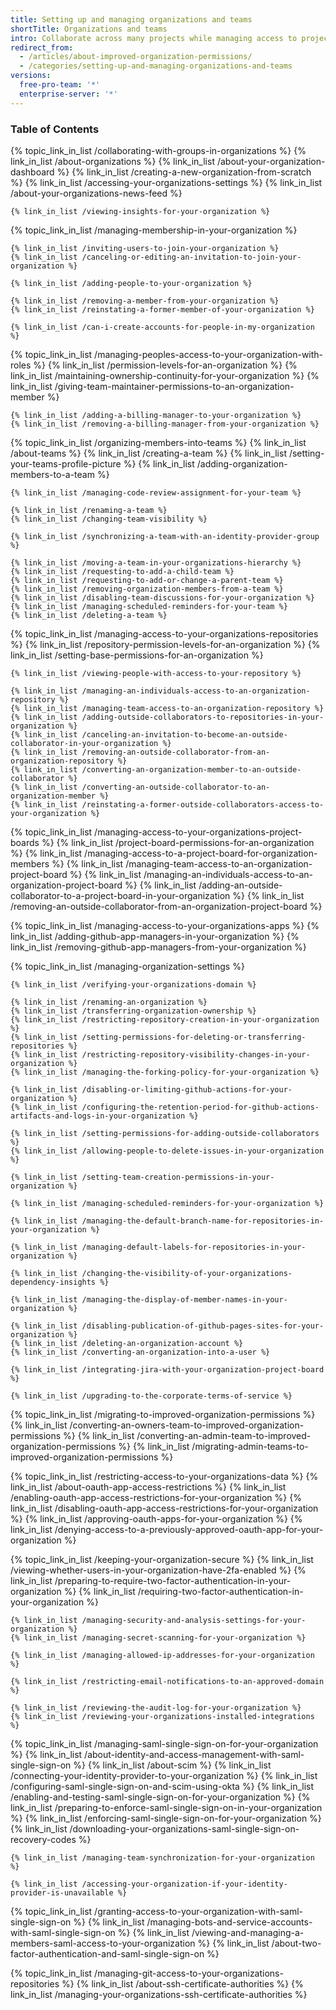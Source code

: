 ```yaml
---
title: Setting up and managing organizations and teams
shortTitle: Organizations and teams
intro: Collaborate across many projects while managing access to projects and data and customizing settings for your organization.
redirect_from:
  - /articles/about-improved-organization-permissions/
  - /categories/setting-up-and-managing-organizations-and-teams
versions:
  free-pro-team: '*'
  enterprise-server: '*'
---
```



### Table of Contents

{% topic_link_in_list /collaborating-with-groups-in-organizations %}
    {% link_in_list /about-organizations %}
    {% link_in_list /about-your-organization-dashboard %}
    {% link_in_list /creating-a-new-organization-from-scratch %}
    {% link_in_list /accessing-your-organizations-settings %}
    {% link_in_list /about-your-organizations-news-feed %}
<!-- if currentVersion == "free-pro-team@latest" -->
    {% link_in_list /viewing-insights-for-your-organization %}
<!-- endif -->
{% topic_link_in_list /managing-membership-in-your-organization %}
<!-- if currentVersion == "free-pro-team@latest" -->
    {% link_in_list /inviting-users-to-join-your-organization %}
    {% link_in_list /canceling-or-editing-an-invitation-to-join-your-organization %}
<!-- else -->
    {% link_in_list /adding-people-to-your-organization %}
<!-- endif -->
    {% link_in_list /removing-a-member-from-your-organization %}
    {% link_in_list /reinstating-a-former-member-of-your-organization %}
<!-- if currentVersion == "free-pro-team@latest" -->
    {% link_in_list /can-i-create-accounts-for-people-in-my-organization %}
<!-- endif -->
{% topic_link_in_list /managing-peoples-access-to-your-organization-with-roles %}
    {% link_in_list /permission-levels-for-an-organization %}
    {% link_in_list /maintaining-ownership-continuity-for-your-organization %}
    {% link_in_list /giving-team-maintainer-permissions-to-an-organization-member %}
<!-- if currentVersion == "free-pro-team@latest" -->
    {% link_in_list /adding-a-billing-manager-to-your-organization %}
    {% link_in_list /removing-a-billing-manager-from-your-organization %}
<!-- endif -->
{% topic_link_in_list /organizing-members-into-teams %}
    {% link_in_list /about-teams %}
    {% link_in_list /creating-a-team %}
    {% link_in_list /setting-your-teams-profile-picture %}
    {% link_in_list /adding-organization-members-to-a-team %}
<!-- if currentVersion == "free-pro-team@latest" or currentVersion ver_gt "enterprise-server@2.19" -->
    {% link_in_list /managing-code-review-assignment-for-your-team %}
<!-- endif -->
    {% link_in_list /renaming-a-team %}
    {% link_in_list /changing-team-visibility %}
<!-- if currentVersion == "free-pro-team@latest" -->
    {% link_in_list /synchronizing-a-team-with-an-identity-provider-group %}
<!-- endif -->
    {% link_in_list /moving-a-team-in-your-organizations-hierarchy %}
    {% link_in_list /requesting-to-add-a-child-team %}
    {% link_in_list /requesting-to-add-or-change-a-parent-team %}
    {% link_in_list /removing-organization-members-from-a-team %}
    {% link_in_list /disabling-team-discussions-for-your-organization %}
    {% link_in_list /managing-scheduled-reminders-for-your-team %}
    {% link_in_list /deleting-a-team %}
{% topic_link_in_list /managing-access-to-your-organizations-repositories %}
    {% link_in_list /repository-permission-levels-for-an-organization %}
    {% link_in_list /setting-base-permissions-for-an-organization %}
<!-- if currentVersion == "free-pro-team@latest" or currentVersion ver_gt "enterprise-server@2.16" -->
    {% link_in_list /viewing-people-with-access-to-your-repository %}
<!-- endif -->
    {% link_in_list /managing-an-individuals-access-to-an-organization-repository %}
    {% link_in_list /managing-team-access-to-an-organization-repository %}
    {% link_in_list /adding-outside-collaborators-to-repositories-in-your-organization %}
    {% link_in_list /canceling-an-invitation-to-become-an-outside-collaborator-in-your-organization %}
    {% link_in_list /removing-an-outside-collaborator-from-an-organization-repository %}
    {% link_in_list /converting-an-organization-member-to-an-outside-collaborator %}
    {% link_in_list /converting-an-outside-collaborator-to-an-organization-member %}
    {% link_in_list /reinstating-a-former-outside-collaborators-access-to-your-organization %}
{% topic_link_in_list /managing-access-to-your-organizations-project-boards %}
    {% link_in_list /project-board-permissions-for-an-organization %}
    {% link_in_list /managing-access-to-a-project-board-for-organization-members %}
    {% link_in_list /managing-team-access-to-an-organization-project-board %}
    {% link_in_list /managing-an-individuals-access-to-an-organization-project-board %}
    {% link_in_list /adding-an-outside-collaborator-to-a-project-board-in-your-organization %}
    {% link_in_list /removing-an-outside-collaborator-from-an-organization-project-board %}
<!-- if currentVersion == "free-pro-team@latest" or currentVersion ver_gt "enterprise-server@2.16" -->
{% topic_link_in_list /managing-access-to-your-organizations-apps %}
    {% link_in_list /adding-github-app-managers-in-your-organization %}
    {% link_in_list /removing-github-app-managers-from-your-organization %}
<!-- endif -->
{% topic_link_in_list /managing-organization-settings %}
<!-- if currentVersion == "free-pro-team@latest" -->
    {% link_in_list /verifying-your-organizations-domain %}
<!-- endif -->
    {% link_in_list /renaming-an-organization %}
    {% link_in_list /transferring-organization-ownership %}
    {% link_in_list /restricting-repository-creation-in-your-organization %}
    {% link_in_list /setting-permissions-for-deleting-or-transferring-repositories %}
    {% link_in_list /restricting-repository-visibility-changes-in-your-organization %}
    {% link_in_list /managing-the-forking-policy-for-your-organization %}
<!-- if currentVersion == "free-pro-team@latest" -->
    {% link_in_list /disabling-or-limiting-github-actions-for-your-organization %}
    {% link_in_list /configuring-the-retention-period-for-github-actions-artifacts-and-logs-in-your-organization %}
<!-- endif -->
<!-- if currentVersion == "free-pro-team@latest" or currentVersion ver_gt "enterprise-server@2.15" -->
    {% link_in_list /setting-permissions-for-adding-outside-collaborators %}
    {% link_in_list /allowing-people-to-delete-issues-in-your-organization %}
<!-- endif -->
<!-- if currentVersion == "free-pro-team@latest" or currentVersion ver_gt "enterprise-server@2.16" -->
    {% link_in_list /setting-team-creation-permissions-in-your-organization %}
<!-- endif -->
<!-- if currentVersion == "free-pro-team@latest" or currentVersion ver_gt "enterprise-server@2.19" -->
    {% link_in_list /managing-scheduled-reminders-for-your-organization %}
<!-- endif -->
<!-- if currentVersion == "free-pro-team@latest" or currentVersion ver_gt "enterprise-server@2.22" -->
    {% link_in_list /managing-the-default-branch-name-for-repositories-in-your-organization %}
<!-- endif -->
<!-- if currentVersion == "free-pro-team@latest" or currentVersion ver_gt "enterprise-server@2.18" -->
    {% link_in_list /managing-default-labels-for-repositories-in-your-organization %}
<!-- endif -->
<!-- if currentVersion == "free-pro-team@latest" -->
    {% link_in_list /changing-the-visibility-of-your-organizations-dependency-insights %}
<!-- endif -->
<!-- if currentVersion == "free-pro-team@latest" or currentVersion ver_gt "enterprise-server@2.17" -->
    {% link_in_list /managing-the-display-of-member-names-in-your-organization %}
<!-- endif -->
    {% link_in_list /disabling-publication-of-github-pages-sites-for-your-organization %}
    {% link_in_list /deleting-an-organization-account %}
    {% link_in_list /converting-an-organization-into-a-user %}
<!-- if currentVersion != "free-pro-team@latest" -->
    {% link_in_list /integrating-jira-with-your-organization-project-board %}
<!-- endif -->
<!-- if currentVersion == "free-pro-team@latest" -->
    {% link_in_list /upgrading-to-the-corporate-terms-of-service %}
<!-- endif -->
{% topic_link_in_list /migrating-to-improved-organization-permissions %}
    {% link_in_list /converting-an-owners-team-to-improved-organization-permissions %}
    {% link_in_list /converting-an-admin-team-to-improved-organization-permissions %}
    {% link_in_list /migrating-admin-teams-to-improved-organization-permissions %}
<!-- if currentVersion == "free-pro-team@latest" -->
{% topic_link_in_list /restricting-access-to-your-organizations-data %}
    {% link_in_list /about-oauth-app-access-restrictions %}
    {% link_in_list /enabling-oauth-app-access-restrictions-for-your-organization %}
    {% link_in_list /disabling-oauth-app-access-restrictions-for-your-organization %}
    {% link_in_list /approving-oauth-apps-for-your-organization %}
    {% link_in_list /denying-access-to-a-previously-approved-oauth-app-for-your-organization %}
<!-- endif -->
{% topic_link_in_list /keeping-your-organization-secure %}
    {% link_in_list /viewing-whether-users-in-your-organization-have-2fa-enabled %}
    {% link_in_list /preparing-to-require-two-factor-authentication-in-your-organization %}
    {% link_in_list /requiring-two-factor-authentication-in-your-organization %}
<!-- if currentVersion == "free-pro-team@latest" -->
    {% link_in_list /managing-security-and-analysis-settings-for-your-organization %}
    {% link_in_list /managing-secret-scanning-for-your-organization %}
<!-- endif -->
    {% link_in_list /managing-allowed-ip-addresses-for-your-organization %}
<!-- if currentVersion == "free-pro-team@latest" -->
    {% link_in_list /restricting-email-notifications-to-an-approved-domain %}
<!-- endif -->
    {% link_in_list /reviewing-the-audit-log-for-your-organization %}
    {% link_in_list /reviewing-your-organizations-installed-integrations %}
<!-- if currentVersion == "free-pro-team@latest" -->
{% topic_link_in_list /managing-saml-single-sign-on-for-your-organization %}
    {% link_in_list /about-identity-and-access-management-with-saml-single-sign-on %}
    {% link_in_list /about-scim %}
    {% link_in_list /connecting-your-identity-provider-to-your-organization %}
    {% link_in_list /configuring-saml-single-sign-on-and-scim-using-okta %}
    {% link_in_list /enabling-and-testing-saml-single-sign-on-for-your-organization %}
    {% link_in_list /preparing-to-enforce-saml-single-sign-on-in-your-organization %}
    {% link_in_list /enforcing-saml-single-sign-on-for-your-organization %}
    {% link_in_list /downloading-your-organizations-saml-single-sign-on-recovery-codes %}
<!-- if currentVersion == "free-pro-team@latest" -->
    {% link_in_list /managing-team-synchronization-for-your-organization %}
<!-- endif -->
    {% link_in_list /accessing-your-organization-if-your-identity-provider-is-unavailable %}
{% topic_link_in_list /granting-access-to-your-organization-with-saml-single-sign-on %}
    {% link_in_list /managing-bots-and-service-accounts-with-saml-single-sign-on %}
    {% link_in_list /viewing-and-managing-a-members-saml-access-to-your-organization %}
    {% link_in_list /about-two-factor-authentication-and-saml-single-sign-on %}
<!-- endif -->
<!-- if currentVersion == "free-pro-team@latest" or currentVersion ver_gt "enterprise-server@2.18" -->
{% topic_link_in_list /managing-git-access-to-your-organizations-repositories %}
    {% link_in_list /about-ssh-certificate-authorities %}
    {% link_in_list /managing-your-organizations-ssh-certificate-authorities %}
<!-- endif -->
